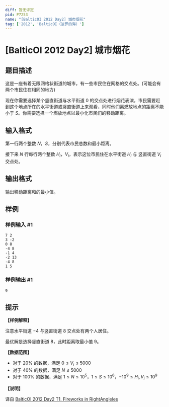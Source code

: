 ```yaml
---
diff: 暂无评定
pid: P7253
name: "[BalticOI 2012 Day2] 城市烟花"
tag: ['2012', 'BalticOI（波罗的海）']
---
```

# [BalticOI 2012 Day2] 城市烟花
## 题目描述

这是一座有着无限网格状街道的城市，有一些市民住在网格的交点处。(可能会有两个市民住在相同的地方)

现在你需要选择某个竖直街道与水平街道 $0$ 的交点处进行烟花表演，市民需要赶到这个地点所在的水平街道或竖直街道上来观看，同时他们离燃放地点的距离不能小于 $S$。你需要选择一个燃放地点以最小化市民们的移动距离。
## 输入格式

第一行两个整数 $N$，$S$，分别代表市民总数和最小距离。

接下来 $N$ 行每行两个整数 $H_i$，$V_i$，表示这位市民住在水平街道 $H_i$ 与 竖直街道 $V_i$ 交点处。
## 输出格式

输出移动距离和的最小值。
## 样例

### 样例输入 #1
```
7 2
3 -2
0 8
-4 8
-1 4
-2 13
-4 8
1 5
```
### 样例输出 #1
```
9
```
## 提示

**【样例解释】** 

注意水平街道 $-4$ 与竖直街道 $8$ 交点处有两个人居住。

最优解是选择竖直街道 $8$，此时距离取最小值 $9$。

**【数据范围】**

- 对于 $20\%$ 的数据，满足 $0 \leq V_i \leq 5000$
- 对于 $40\%$ 的数据，满足 $N \leq 5000$
- 对于 $100\%$ 的数据，满足 $1 \leq N \leq 10^5$，$1 \leq S \leq 10^6$，$-10^9 \leq H_i,V_i \leq 10^9$

**【说明】**

译自 [BalticOI 2012 Day2 T1. Fireworks in RightAngleles](http://www.boi2012.lv/data/day2/eng/fire.pdf)
